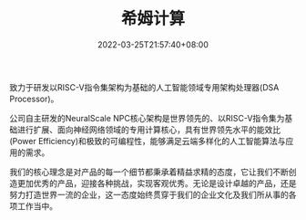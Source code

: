 ﻿---
weight: 
title: "希姆计算"
description: "希姆计算是一家计算创新解决方案提供商。 自主研发的NeuralScale NPC核心架构是世界领先的，以RISC-V指令集为基础进行扩展，面向神经网络领域的专用计算核心，具有世界领先的水平的能效比（功率效率）和极致的可编程性，能够满足云端模拟的人工智能算法与应用的需求。"
date: 2022-03-25T21:57:40+08:00
lastmod: 2022-03-25T16:45:40+08:00
draft: false
authors: ["june"]
featuredImage: "546.png"
link: "https://www.streamcomputing.com/"
tags: ["希姆计算","算力"]
categories: ["navigation"]
navigation: ["算力"]
lightgallery: true
toc: true
pinned: false
recommend: false
recommend1: false
---
致力于研发以RISC-V指令集架构为基础的人工智能领域专用架构处理器(DSA Processor)。

公司自主研发的NeuralScale NPC核心架构是世界领先的、以RISC-V指令集为基础进行扩展、面向神经网络领域的专用计算核心，具有世界领先水平的能效比(Power Efficiency)和极致的可编程性，能够满足云端多样化的人工智能算法与应用的需求。

我们的核心理念是对产品的每一个细节都秉承着精益求精的态度，它让我们不断创造更加优秀的产品，迎接各种挑战，实现客观优秀。无论是设计卓越的产品，还是努力打造世界一流的企业，这一态度始终贯穿于我们的企业文化及我们所从事的各项工作当中。